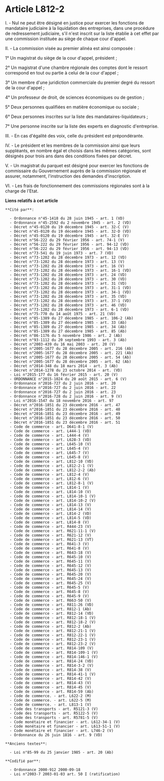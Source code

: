 # Article L812-2

I. - Nul ne peut être désigné en justice pour exercer les fonctions de mandataire judiciaire à la liquidation des
entreprises, dans une procédure de redressement judiciaire, s'il n'est inscrit sur la liste établie à cet effet par une
commission instituée au siège de chaque cour d'appel.

II. - La commission visée au premier alinéa est ainsi composée :

1° Un magistrat du siège de la cour d'appel, président ;

2° Un magistrat d'une chambre régionale des comptes dont le ressort correspond en tout ou partie à celui de la cour d'appel ;

3° Un membre d'une juridiction commerciale du premier degré du ressort de la cour d'appel ;

4° Un professeur de droit, de sciences économiques ou de gestion ;

5° Deux personnes qualifiées en matière économique ou sociale ;

6° Deux personnes inscrites sur la liste des mandataires-liquidateurs ;

7° Une personne inscrite sur la liste des experts en diagnostic d'entreprise.

III. - En cas d'égalité des voix, celle du président est prépondérante.

IV. - Le président et les membres de la commission ainsi que leurs suppléants, en nombre égal et choisis dans les mêmes
catégories, sont désignés pour trois ans dans des conditions fixées par décret.

V. - Un magistrat du parquet est désigné pour exercer les fonctions de commissaire du Gouvernement auprès de la commission
régionale et assurer, notamment, l'instruction des demandes d'inscription.

VI. - Les frais de fonctionnement des commissions régionales sont à la charge de l'Etat.

**Liens relatifs à cet article**

	**Cité par**:

	  - Ordonnance n°45-1418 du 28 juin 1945 - art. 1 (VD)
	  - Ordonnance n°45-2592 du 2 novembre 1945 - art. 2 (VD)
	  - Décret n°45-0120 du 19 décembre 1945 - art. 32-C (V)
	  - Décret n°45-0120 du 19 décembre 1945 - art. 32-D (VD)
	  - Décret n°45-0120 du 19 décembre 1945 - art. 32-E (V)
	  - Décret n°56-222 du 29 février 1956 - art. 74-1 (V)
	  - Décret n°56-222 du 29 février 1956 - art. 94-12 (VD)
	  - Décret n°56-222 du 29 février 1956 - art. 94-13 (VD)
	  - Décret n°73-541 du 19 juin 1973 - art. 7 (VD)
	  - Décret n°73-1202 du 28 décembre 1973 - art. 12 (VD)
	  - Décret n°73-1202 du 28 décembre 1973 - art. 13 (V)
	  - Décret n°73-1202 du 28 décembre 1973 - art. 16 (V)
	  - Décret n°73-1202 du 28 décembre 1973 - art. 16-1 (VD)
	  - Décret n°73-1202 du 28 décembre 1973 - art. 24 (VD)
	  - Décret n°73-1202 du 28 décembre 1973 - art. 30 (VD)
	  - Décret n°73-1202 du 28 décembre 1973 - art. 31 (VD)
	  - Décret n°73-1202 du 28 décembre 1973 - art. 31-1 (VD)
	  - Décret n°73-1202 du 28 décembre 1973 - art. 34-1 (VD)
	  - Décret n°73-1202 du 28 décembre 1973 - art. 35 (VD)
	  - Décret n°73-1202 du 28 décembre 1973 - art. 37-1 (VD)
	  - Décret n°73-1202 du 28 décembre 1973 - art. 46 (VD)
	  - Décret n°73-1202 du 28 décembre 1973 - art. 6-1 (VD)
	  - Décret n°75-770 du 14 août 1975 - art. 21 (VD)
	  - Décret n°85-1389 du 27 décembre 1985 - art. 106-2 (Ab)
	  - Décret n°85-1389 du 27 décembre 1985 - art. 33 (Ab)
	  - Décret n°85-1389 du 27 décembre 1985 - art. 34 (Ab)
	  - Décret n°85-1389 du 27 décembre 1985 - art. 85 (Ab)
	  - Décret n°86-1176 du 5 novembre 1986 - art. 2 (Ab)
	  - Décret n°93-1112 du 20 septembre 1993 - art. 3 (Ab)
	  - Décret n°2003-439 du 16 mai 2003 - art. 20 (V)
	  - Décret n°2005-1677 du 28 décembre 2005 - art. 216 (Ab)
	  - Décret n°2005-1677 du 28 décembre 2005 - art. 221 (Ab)
	  - Décret n°2005-1677 du 28 décembre 2005 - art. 54 (Ab)
	  - Décret n°2005-1677 du 28 décembre 2005 - art. 62 (Ab)
	  - Décret n°2014-348 du 18 mars 2014 - art. 3 (Ab)
	  - Décret n°2014-1278 du 23 octobre 2014 - art. (VD)
	  - Loi n°2015-177 du 16 février 2015 - art. 20 (V)
	  - ORDONNANCE n°2015-1024 du 20 août 2015 - art. 6 (V)
	  - Ordonnance n°2016-727 du 2 juin 2016 - art. 20
	  - Ordonnance n°2016-727 du 2 juin 2016 - art. 22
	  - Ordonnance n°2016-727 du 2 juin 2016 - art. 23
	  - Ordonnance n°2016-728 du 2 juin 2016 - art. 9 (V)
	  - Loi n°2016-1547 du 18 novembre 2016 - art. 97
	  - Décret n°2016-1851 du 23 décembre 2016 - art. 47
	  - Décret n°2016-1851 du 23 décembre 2016 - art. 48
	  - Décret n°2016-1851 du 23 décembre 2016 - art. 49
	  - Décret n°2016-1851 du 23 décembre 2016 - art. 50
	  - Décret n°2016-1851 du 23 décembre 2016 - art. 51
	  - Code de commerce - art. D641-8-1 (V)
	  - Code de commerce - art. L444-1 (VD)
	  - Code de commerce - art. L444-4 (V)
	  - Code de commerce - art. L628-3 (VD)
	  - Code de commerce - art. L645-10 (V)
	  - Code de commerce - art. L645-4 (V)
	  - Code de commerce - art. L645-7 (V)
	  - Code de commerce - art. L645-8 (V)
	  - Code de commerce - art. L812-10 (VD)
	  - Code de commerce - art. L812-2-1 (V)
	  - Code de commerce - art. L812-2-2 (Ab)
	  - Code de commerce - art. L812-4 (V)
	  - Code de commerce - art. L812-6 (V)
	  - Code de commerce - art. L812-8-1 (V)
	  - Code de commerce - art. L814-1 (V)
	  - Code de commerce - art. L814-10 (V)
	  - Code de commerce - art. L814-10-1 (V)
	  - Code de commerce - art. L814-10-2 (V)
	  - Code de commerce - art. L814-13 (V)
	  - Code de commerce - art. L814-14 (V)
	  - Code de commerce - art. L814-2 (VD)
	  - Code de commerce - art. L814-5 (VD)
	  - Code de commerce - art. L814-8 (V)
	  - Code de commerce - art. R444-23 (V)
	  - Code de commerce - art. R621-11-1 (V)
	  - Code de commerce - art. R621-12 (V)
	  - Code de commerce - art. R621-13 (VT)
	  - Code de commerce - art. R641-3 (V)
	  - Code de commerce - art. R641-8 (V)
	  - Code de commerce - art. R643-18 (V)
	  - Code de commerce - art. R645-10 (V)
	  - Code de commerce - art. R645-11 (V)
	  - Code de commerce - art. R645-12 (V)
	  - Code de commerce - art. R645-13 (V)
	  - Code de commerce - art. R645-20 (V)
	  - Code de commerce - art. R645-24 (V)
	  - Code de commerce - art. R645-25 (V)
	  - Code de commerce - art. R645-5 (V)
	  - Code de commerce - art. R645-8 (V)
	  - Code de commerce - art. R645-9 (V)
	  - Code de commerce - art. R663-50 (V)
	  - Code de commerce - art. R811-26 (VD)
	  - Code de commerce - art. R812-1 (Ab)
	  - Code de commerce - art. R812-14 (VD)
	  - Code de commerce - art. R812-18-1 (V)
	  - Code de commerce - art. R812-18-2 (V)
	  - Code de commerce - art. R812-2 (Ab)
	  - Code de commerce - art. R812-21-1 (V)
	  - Code de commerce - art. R812-22-1 (V)
	  - Code de commerce - art. R812-23-1 (V)
	  - Code de commerce - art. R812-23-2 (V)
	  - Code de commerce - art. R814-109 (V)
	  - Code de commerce - art. R814-109-1 (V)
	  - Code de commerce - art. R814-146-1 (V)
	  - Code de commerce - art. R814-24 (VD)
	  - Code de commerce - art. R814-3-2 (V)
	  - Code de commerce - art. R814-38 (V)
	  - Code de commerce - art. R814-41-1 (V)
	  - Code de commerce - art. R814-42 (V)
	  - Code de commerce - art. R814-43 (V)
	  - Code de commerce - art. R814-45 (V)
	  - Code de commerce - art. R814-59 (Ab)
	  - Code de commerce. - art. L622-2 (M)
	  - Code de commerce. - art. L622-5 (M)
	  - Code de commerce. - art. L813-1 (V)
	  - Code des transports - art. R5121-3 (V)
	  - Code des transports - art. R5122-5 (V)
	  - Code des transports - art. R5781-5 (V)
	  - Code monétaire et financier - art. L612-34-1 (V)
	  - Code monétaire et financier - art. L613-51-1 (V)
	  - Code monétaire et financier - art. L746-2 (V)
	  - Ordonnance du 26 juin 1816 - art. 9 (VD)

	**Anciens textes**:

	  - Loi n°85-99 du 25 janvier 1985 - art. 20 (Ab)

	**Codifié par**:

	  - Ordonnance 2000-912 2000-09-18
	  - Loi n°2003-7 2003-01-03 art. 50 I (ratification)
